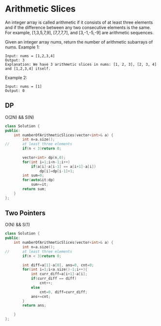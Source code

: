 # Arithmetic Slices
An integer array is called arithmetic if it consists of at least three elements and if the difference between any two consecutive elements is the same.
For example, [1,3,5,7,9], [7,7,7,7], and [3,-1,-5,-9] are arithmetic sequences.<br>

Given an integer array nums, return the number of arithmetic subarrays of nums.
Example 1:
```
Input: nums = [1,2,3,4]
Output: 3
Explanation: We have 3 arithmetic slices in nums: [1, 2, 3], [2, 3, 4] and [1,2,3,4] itself.
```
Example 2:
```
Input: nums = [1]
Output: 0
```
## DP 
O(2N) && S(N) 
```cpp
class Solution {
public:
    int numberOfArithmeticSlices(vector<int>& a) {
        int n=a.size();
//      at least three elements
        if(n < 3)return 0;  
        
        vector<int> dp(n,0);
        for(int i=1;i<n-1;i++)
            if(a[i]-a[i-1] == a[i+1]-a[i])
                dp[i]=dp[i-1]+1;
        int sum=0;
        for(auto&it:dp)
            sum+=it;
        return sum;
    }
};
```
## Two Pointers
O(N) && S(1) 
```cpp
class Solution {
public:
    int numberOfArithmeticSlices(vector<int>& a) {
        int n=a.size();
//      at least three elements
        if(n < 3)return 0;  
        
        int diff=a[1]-a[0], ans=0, cnt=0;
        for(int i=1;i<a.size()-1;i++){      
            int curr_diff=a[i+1]-a[i];
            if(curr_diff == diff)
                cnt++;
            else
                cnt=0, diff=curr_diff;
            ans+=cnt;
        }
        return ans;
        
    }
};
```